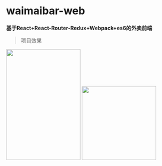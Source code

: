 # waimaibar-web

**基于React+React-Router-Redux+Webpack+es6的外卖前端**

>项目效果
<img src="https://github.com/hsiaovin/waimaibar-web/raw/master/demo/home-page.jpg" width="200" height="300" />
<img src="https://github.com/hsiaovin/waimaibar-web/raw/master/demo/home-page.jpg" width="200" />
